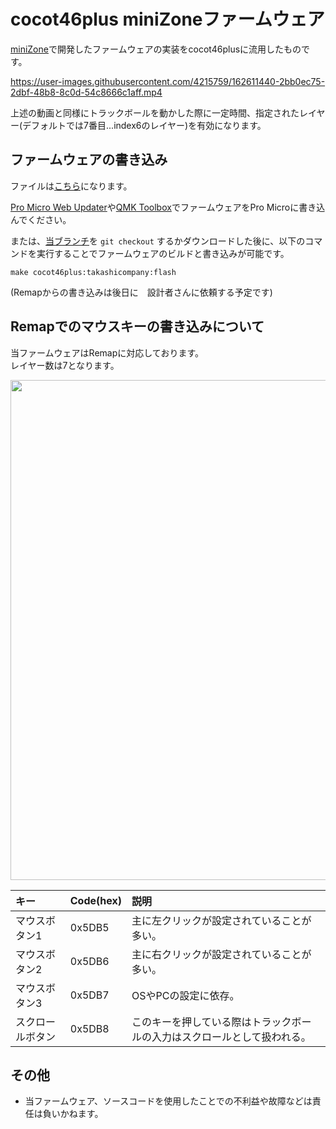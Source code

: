 # cocot46plus miniZoneファームウェア

[miniZone](https://github.com/takashicompany/minizone)で開発したファームウェアの実装をcocot46plusに流用したものです。

https://user-images.githubusercontent.com/4215759/162611440-2bb0ec75-2dbf-48b8-8c0d-54c8666c1aff.mp4

上述の動画と同様にトラックボールを動かした際に一定時間、指定されたレイヤー(デフォルトでは7番目...index6のレイヤー)を有効になります。  

## ファームウェアの書き込み

ファイルは[こちら]()になります。

[Pro Micro Web Updater](https://sekigon-gonnoc.github.io/promicro-web-updater/index.html)や[QMK Toolbox](https://kbd.dailycraft.jp/claw44/buildguide/10_firmware/toolbox/)でファームウェアをPro Microに書き込んでください。

または、[当ブランチ](https://github.com/takashicompany/qmk_firmware/tree/cocot46plus/takashicompany/)を `git checkout` するかダウンロードした後に、以下のコマンドを実行することでファームウェアのビルドと書き込みが可能です。

```
make cocot46plus:takashicompany:flash
```

(Remapからの書き込みは後日に　設計者さんに依頼する予定です)

## Remapでのマウスキーの書き込みについて

当ファームウェアはRemapに対応しております。  
レイヤー数は7となります。

<img width="800px" src="https://user-images.githubusercontent.com/4215759/179385032-68dce77e-1e41-46c5-a2e4-47c3e87ef68d.png">

|キー|Code(hex)|説明|
|:--|:--|:--|
|マウスボタン1|0x5DB5|主に左クリックが設定されていることが多い。|
|マウスボタン2|0x5DB6|主に右クリックが設定されていることが多い。|
|マウスボタン3|0x5DB7|OSやPCの設定に依存。|
|スクロールボタン|0x5DB8|このキーを押している際はトラックボールの入力はスクロールとして扱われる。|

## その他

- 当ファームウェア、ソースコードを使用したことでの不利益や故障などは責任は負いかねます。
